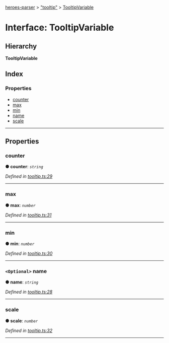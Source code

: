 [heroes-parser](../README.md) > ["tooltip"](../modules/_tooltip_.md) > [TooltipVariable](../interfaces/_tooltip_.tooltipvariable.md)

# Interface: TooltipVariable

## Hierarchy

**TooltipVariable**

## Index

### Properties

* [counter](_tooltip_.tooltipvariable.md#counter)
* [max](_tooltip_.tooltipvariable.md#max)
* [min](_tooltip_.tooltipvariable.md#min)
* [name](_tooltip_.tooltipvariable.md#name)
* [scale](_tooltip_.tooltipvariable.md#scale)

---

## Properties

<a id="counter"></a>

###  counter

**● counter**: *`string`*

*Defined in [tooltip.ts:29](https://github.com/joeistas/heroes-parser/blob/be29d1f/src/tooltip.ts#L29)*

___
<a id="max"></a>

###  max

**● max**: *`number`*

*Defined in [tooltip.ts:31](https://github.com/joeistas/heroes-parser/blob/be29d1f/src/tooltip.ts#L31)*

___
<a id="min"></a>

###  min

**● min**: *`number`*

*Defined in [tooltip.ts:30](https://github.com/joeistas/heroes-parser/blob/be29d1f/src/tooltip.ts#L30)*

___
<a id="name"></a>

### `<Optional>` name

**● name**: *`string`*

*Defined in [tooltip.ts:28](https://github.com/joeistas/heroes-parser/blob/be29d1f/src/tooltip.ts#L28)*

___
<a id="scale"></a>

###  scale

**● scale**: *`number`*

*Defined in [tooltip.ts:32](https://github.com/joeistas/heroes-parser/blob/be29d1f/src/tooltip.ts#L32)*

___


